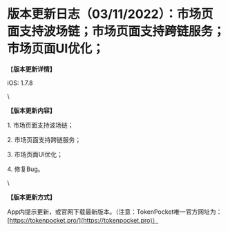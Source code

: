 # 版本更新日志（03/11/2022）：市场页面支持波场链；市场页面支持跨链服务；市场页面UI优化；

【**版本更新详情】**

iOS: 1.7.8

\


**【版本更新内容】**

1\. 市场页面支持波场链；

2\. 市场页面支持跨链服务；

3\. 市场页面UI优化；

4\. 修复Bug。

\


**【版本更新方式】**

App内提示更新，或官网下载最新版本。（注意：TokenPocket唯一官方网址为：[https://tokenpocket.pro/](https://tokenpocket.pro)）

